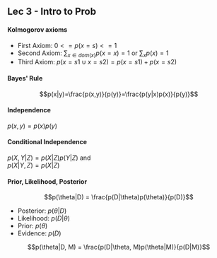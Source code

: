 ## Lec 3 - Intro to Prob

#### Kolmogorov axioms
- First Axiom: $0 <= p(x=s) <= 1$
- Second Axiom: $\sum_{x\in dom(x)}p(x=x)=1$ or $\sum_xp(x)=1$
- Third Axiom: $p(x=s1 \cup x=s2)=p(x=s1) + p(x=s2)$

#### Bayes' Rule
$$p(x|y)=\frac{p(x,y)}{p(y)}=\frac{p(y|x)p(x)}{p(y)}$$

#### Independence
$p(x, y)=p(x)p(y)$

#### Conditional Independence
$p(X, Y|Z)=p(X|Z)p(Y|Z)$ and \
$p(X|Y, Z)=p(X|Z)$

#### Prior, Likelihood, Posterior
$$p(\theta|D) = \frac{p(D|\theta)p(\theta)}{p(D)}$$
- Posterior: $p(\theta|D)$
- Likelihood: $p(D|\theta)$
- Prior: $p(\theta)$
- Evidence: $p(D)$

$$p(\theta|D, M) = \frac{p(D|\theta, M)p(\theta|M)}{p(D|M)}$$

